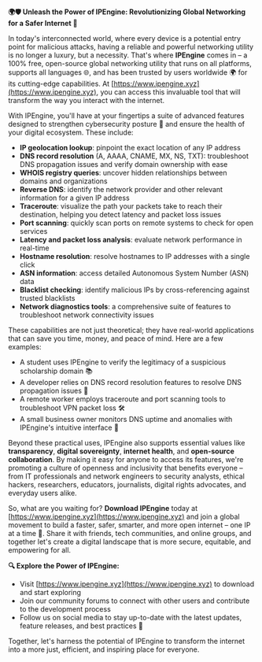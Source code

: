 **🌍🛡️ Unleash the Power of IPEngine: Revolutionizing Global Networking for a Safer Internet 🚀**

In today's interconnected world, where every device is a potential entry point for malicious attacks, having a reliable and powerful networking utility is no longer a luxury, but a necessity. That's where **IPEngine** comes in – a 100% free, open-source global networking utility that runs on all platforms, supports all languages 🌐, and has been trusted by users worldwide 🌍 for its cutting-edge capabilities. At [https://www.ipengine.xyz](https://www.ipengine.xyz), you can access this invaluable tool that will transform the way you interact with the internet.

With IPEngine, you'll have at your fingertips a suite of advanced features designed to strengthen cybersecurity posture 🔐 and ensure the health of your digital ecosystem. These include:

* **IP geolocation lookup**: pinpoint the exact location of any IP address
* **DNS record resolution** (A, AAAA, CNAME, MX, NS, TXT): troubleshoot DNS propagation issues and verify domain ownership with ease
* **WHOIS registry queries**: uncover hidden relationships between domains and organizations
* **Reverse DNS**: identify the network provider and other relevant information for a given IP address
* **Traceroute**: visualize the path your packets take to reach their destination, helping you detect latency and packet loss issues
* **Port scanning**: quickly scan ports on remote systems to check for open services
* **Latency and packet loss analysis**: evaluate network performance in real-time
* **Hostname resolution**: resolve hostnames to IP addresses with a single click
* **ASN information**: access detailed Autonomous System Number (ASN) data
* **Blacklist checking**: identify malicious IPs by cross-referencing against trusted blacklists
* **Network diagnostics tools**: a comprehensive suite of features to troubleshoot network connectivity issues

These capabilities are not just theoretical; they have real-world applications that can save you time, money, and peace of mind. Here are a few examples:

* A student uses IPEngine to verify the legitimacy of a suspicious scholarship domain 📚
* A developer relies on DNS record resolution features to resolve DNS propagation issues 🔌
* A remote worker employs traceroute and port scanning tools to troubleshoot VPN packet loss 🛠️
* A small business owner monitors DNS uptime and anomalies with IPEngine's intuitive interface 👥

Beyond these practical uses, IPEngine also supports essential values like **transparency**, **digital sovereignty**, **internet health**, and **open-source collaboration**. By making it easy for anyone to access its features, we're promoting a culture of openness and inclusivity that benefits everyone – from IT professionals and network engineers to security analysts, ethical hackers, researchers, educators, journalists, digital rights advocates, and everyday users alike.

So, what are you waiting for? **Download IPEngine** today at [https://www.ipengine.xyz](https://www.ipengine.xyz) and join a global movement to build a faster, safer, smarter, and more open internet – one IP at a time 🚀. Share it with friends, tech communities, and online groups, and together let's create a digital landscape that is more secure, equitable, and empowering for all.

**🔍 Explore the Power of IPEngine:**

* Visit [https://www.ipengine.xyz](https://www.ipengine.xyz) to download and start exploring
* Join our community forums to connect with other users and contribute to the development process
* Follow us on social media to stay up-to-date with the latest updates, feature releases, and best practices 📱

Together, let's harness the potential of IPEngine to transform the internet into a more just, efficient, and inspiring place for everyone.